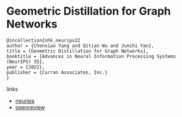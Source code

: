 # Geometric Distillation for Graph Networks

```
@incollection{nhk_neurips22
author = {Chenxiao Yang and Qitian Wu and Junchi Yan},
title = {Geometric Distillation for Graph Networks},
booktitle = {Advances in Neural Information Processing Systems (NeurIPS) 35},
year = {2022},
publisher = {Curran Associates, Inc.}
}
```

links
- [neurips](https://nips.cc/Conferences/2022/Schedule?showEvent=54276)
- [openreview](https://openreview.net/forum?id=7WGNT3MHyBm)
